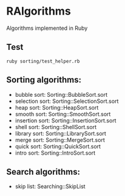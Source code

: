 # RAlgorithms

Algorithms implemented in Ruby

## Test

    ruby sorting/test_helper.rb

## Sorting algorithms:

* bubble sort: Sorting::BubbleSort.sort
* selection sort: Sorting::SelectionSort.sort
* heap sort: Sorting::HeapSort.sort
* smooth sort: Sorting::SmoothSort.sort
* insertion sort: Sorting::InsertionSort.sort
* shell sort: Sorting::ShellSort.sort
* library sort: Sorting::LibrarySort.sort
* merge sort: Sorting::MergeSort.sort
* quick sort: Sorting::QuickSort.sort
* intro sort: Sorting::IntroSort.sort

## Search algorithms:

* skip list: Searching::SkipList

